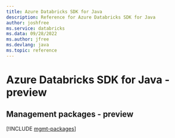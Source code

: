 ```yaml
---
title: Azure Databricks SDK for Java
description: Reference for Azure Databricks SDK for Java
author: joshfree
ms.service: databricks
ms.data: 09/28/2022
ms.author: jfree
ms.devlang: java
ms.topic: reference
---
```

# Azure Databricks SDK for Java - preview

## Management packages - preview
[!INCLUDE [mgmt-packages](databricks-mgmt-index.md)]